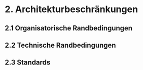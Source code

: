 # 2. Architekturbeschränkungen

## 2.1 Organisatorische Randbedingungen

## 2.2 Technische Randbedingungen

## 2.3 Standards
